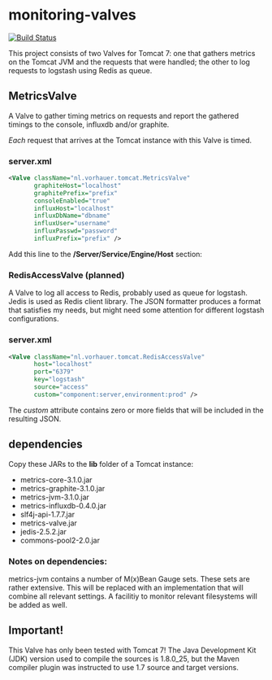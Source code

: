# monitoring-valves

[![Build Status](https://travis-ci.org/jvorhauer/monitoring-valves.svg?branch=master)](https://travis-ci.org/jvorhauer/monitoring-valves)

This project consists of two Valves for Tomcat 7: one that gathers metrics on the Tomcat JVM and the requests that were handled; the other to log requests to logstash using Redis as queue.

## MetricsValve

A Valve to gather timing metrics on requests and report the gathered timings to the console, influxdb and/or graphite.

*Each* request that arrives at the Tomcat instance with this Valve is timed.

### server.xml

```XML
<Valve className="nl.vorhauer.tomcat.MetricsValve"
       graphiteHost="localhost"
       graphitePrefix="prefix"
       consoleEnabled="true"
       influxHost="localhost"
       influxDbName="dbname"
       influxUser="username"
       influxPasswd="password"
       influxPrefix="prefix" />
```

Add this line to the **/Server/Service/Engine/Host** section:

### RedisAccessValve (planned)

A Valve to log all access to Redis, probably used as queue for logstash. Jedis is used as Redis client library.
The JSON formatter produces a format that satisfies my needs, but might need some attention for different logstash configurations.

### server.xml

```XML
<Valve className="nl.vorhauer.tomcat.RedisAccessValve"
       host="localhost"
       port="6379"
       key="logstash"
       source="access"
       custom="component:server,environment:prod" />
```

The *custom* attribute contains zero or more fields that will be included in the resulting JSON.

## dependencies

Copy these JARs to the **lib** folder of a Tomcat instance:

- metrics-core-3.1.0.jar
- metrics-graphite-3.1.0.jar
- metrics-jvm-3.1.0.jar
- metrics-influxdb-0.4.0.jar
- slf4j-api-1.7.7.jar
- metrics-valve.jar
- jedis-2.5.2.jar
- commons-pool2-2.0.jar

### Notes on dependencies:

metrics-jvm contains a number of M(x)Bean Gauge sets. These sets are rather extensive. This will be replaced with an implementation that will combine all relevant settings. A facilitiy to monitor relevant filesystems will be added as well.

## Important!

This Valve has only been tested with Tomcat 7!
The Java Development Kit (JDK) version used to compile the sources is 1.8.0_25, but the Maven compiler plugin was instructed to use 1.7 source and target versions.
